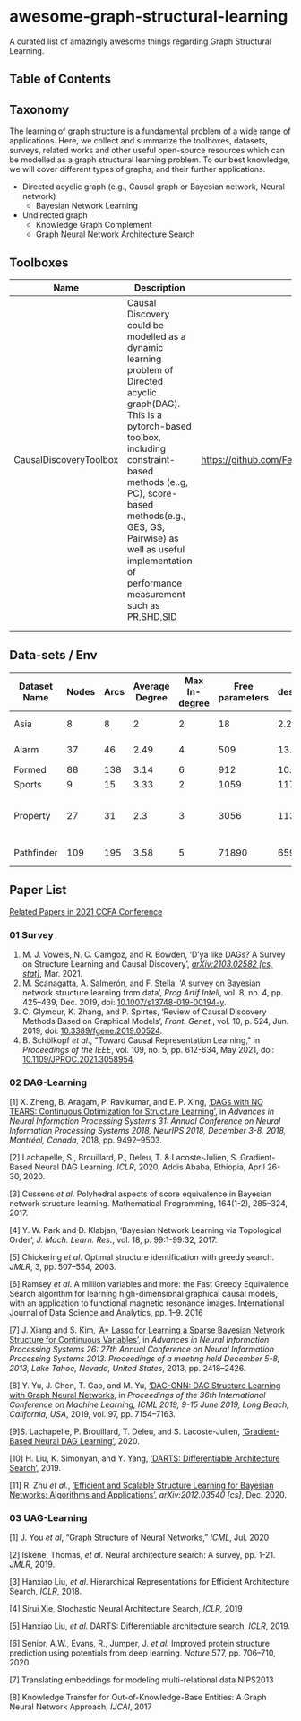 # awesome-graph-structural-learning
A curated list of amazingly awesome things regarding Graph Structural Learning.


## Table of Contents


## Taxonomy

The learning of graph structure is a fundamental problem of a wide range of applications. Here, we collect and summarize the toolboxes, datasets, surveys, related works and other useful open-source resources which can be modelled as a graph structural learning problem. To our best knowledge, we will cover different types of graphs, and their further applications.

-   Directed acyclic graph (e.g., Causal graph or Bayesian network, Neural network)
    -   Bayesian Network Learning
-   Undirected graph
    -   Knowledge Graph Complement
    -   Graph Neural Network Architecture Search

## Toolboxes

| Name                   | Description                                                  | Code                                                       |
| ---------------------- | ------------------------------------------------------------ | ---------------------------------------------------------- |
| CausalDiscoveryToolbox | Causal Discovery could be modelled as a dynamic learning problem of Directed acyclic graph(DAG). This is a pytorch-based toolbox, including  constraint-based methods (e..g, PC), score-based methods(e.g., GES, GS, Pairwise) as well as useful implementation of  performance measurement such as PR,SHD,SID | https://github.com/FenTechSolutions/CausalDiscoveryToolbox |
|                        |                                                              |                                                            |
|                        |                                                              |                                                            |

## Data-sets / Env

| Dataset Name | Nodes | Arcs | Average Degree | Max In-degree | Free parameters | description |                                   |
| ------------ | ----- | ---- | -------------- | ------------- | --------------- | ----------- | --------------------------------- |
| Asia         | 8     | 8    | 2              | 2             | 18              | 2.25        | prior knowledge                   |
| Alarm        | 37    | 46   | 2.49           | 4             | 509             | 13.75676    | prior knowledge                   |
| Formed       | 88    | 138  | 3.14           | 6             | 912             | 10.36364    | realdata                          |
| Sports       | 9     | 15   | 3.33           | 2             | 1059            | 117.6667    | realdata                          |
| Property     | 27    | 31   | 2.3            | 3             | 3056            | 113.1852    | defined rule + regulatig protocol |
| Pathfinder   | 109   | 195  | 3.58           | 5             | 71890           | 659.5413    | prior knowledge                   |

## Paper List

[Related Papers in 2021 CCFA Conference](./2021-ConfTrack.md)
### 01 Survey

1.   M. J. Vowels, N. C. Camgoz, and R. Bowden, ‘D’ya like DAGs? A Survey on Structure Learning and Causal Discovery’, [*arXiv:2103.02582 [cs, stat]*](http://arxiv.org/abs/2103.02582), Mar. 2021.
2.   M. Scanagatta, A. Salmerón, and F. Stella, ‘A survey on Bayesian network structure learning from data’, *Prog Artif Intell*, vol. 8, no. 4, pp. 425–439, Dec. 2019, doi: [10.1007/s13748-019-00194-y](https://doi.org/10.1007/s13748-019-00194-y).
3.   C. Glymour, K. Zhang, and P. Spirtes, ‘Review of Causal Discovery Methods Based on Graphical Models’, *Front. Genet.*, vol. 10, p. 524, Jun. 2019, doi: [10.3389/fgene.2019.00524](https://doi.org/10.3389/fgene.2019.00524).
4.   B. Schölkopf *et al*., "Toward Causal Representation Learning," in *Proceedings of the IEEE*, vol. 109, no. 5, pp. 612-634, May 2021, doi: [10.1109/JPROC.2021.3058954](https://ieeexplore.ieee.org/abstract/document/9363924).

### 02 DAG-Learning

[1] X. Zheng, B. Aragam, P. Ravikumar, and E. P. Xing, [‘DAGs with NO TEARS: Continuous Optimization for Structure Learning’](https://proceedings.neurips.cc/paper/2018/hash/e347c51419ffb23ca3fd5050202f9c3d-Abstract.html), in *Advances in Neural Information Processing Systems 31: Annual Conference on Neural Information Processing Systems 2018, NeurIPS 2018, December 3-8, 2018, Montréal, Canada*, 2018, pp. 9492–9503. 

[2] Lachapelle, S., Brouillard, P., Deleu, T. & Lacoste-Julien, S. Gradient-Based Neural DAG Learning. *ICLR*, 2020, Addis Ababa, Ethiopia, April 26-30, 2020.

[3] Cussens *et al*. Polyhedral aspects of score equivalence in Bayesian network structure learning. Mathematical Programming, 164(1-2), 285–324, 2017.

[4] Y. W. Park and D. Klabjan, ‘Bayesian Network Learning via Topological Order’, *J. Mach. Learn. Res.*, vol. 18, p. 99:1-99:32, 2017.

[5] Chickering *et al*. Optimal structure identification with greedy search. *JMLR*, 3, pp. 507–554, 2003.

[6] Ramsey *et al*. A million variables and more: the Fast Greedy Equivalence Search algorithm for learning high-dimensional graphical causal models, with an application to functional magnetic resonance images. International Journal of Data Science and Analytics, pp. 1–9. 2016

[7] J. Xiang and S. Kim, [‘A* Lasso for Learning a Sparse Bayesian Network Structure for Continuous Variables’](https://proceedings.neurips.cc/paper/2013/hash/8ce6790cc6a94e65f17f908f462fae85-Abstract.html), in *Advances in Neural Information Processing Systems 26: 27th Annual Conference on Neural Information Processing Systems 2013. Proceedings of a meeting held December 5-8, 2013, Lake Tahoe, Nevada, United States*, 2013, pp. 2418–2426.

[8] Y. Yu, J. Chen, T. Gao, and M. Yu, [‘DAG-GNN: DAG Structure Learning with Graph Neural Networks]( http://proceedings.mlr.press/v97/yu19a.html), in *Proceedings of the 36th International Conference on Machine Learning, ICML 2019, 9-15 June 2019, Long Beach, California, USA*, 2019, vol. 97, pp. 7154–7163. 

[9]S. Lachapelle, P. Brouillard, T. Deleu, and S. Lacoste-Julien, [‘Gradient-Based Neural DAG Learning’](https://arxiv.org/pdf/1906.02226.pdf), 2020.

[10] H. Liu, K. Simonyan, and Y. Yang, [‘DARTS: Differentiable Architecture Search’](https://openreview.net/forum?id=S1eYHoC5FX), 2019.

[11] R. Zhu *et al.*, [‘Efficient and Scalable Structure Learning for Bayesian Networks: Algorithms and Applications’](http://arxiv.org/abs/2012.03540), *arXiv:2012.03540 [cs]*, Dec. 2020. 

### 03 UAG-Learning

[1] J. You *et al*, “Graph Structure of Neural Networks,” *ICML*, Jul. 2020

[2] lskene, Thomas, *et al*. Neural architecture search: A survey, pp. 1-21. *JMLR*, 2019. 

[3] Hanxiao Liu, *et al*. Hierarchical Representations for Efficient Architecture Search, *ICLR*, 2018.

[4] Sirui Xie, Stochastic Neural Architecture Search, *ICLR*, 2019

[5] Hanxiao Liu, *et al.* DARTS: Differentiable architecture search, *ICLR*, 2019.

[6] Senior, A.W., Evans, R., Jumper, J. *et al.* Improved protein structure prediction using potentials from deep learning. *Nature* 577, pp. 706–710, 2020.

[7] Translating embeddings for modeling multi-relational data NIPS2013

[8] Knowledge Transfer for Out-of-Knowledge-Base Entities: A Graph Neural Network Approach, *IJCAI*, 2017


